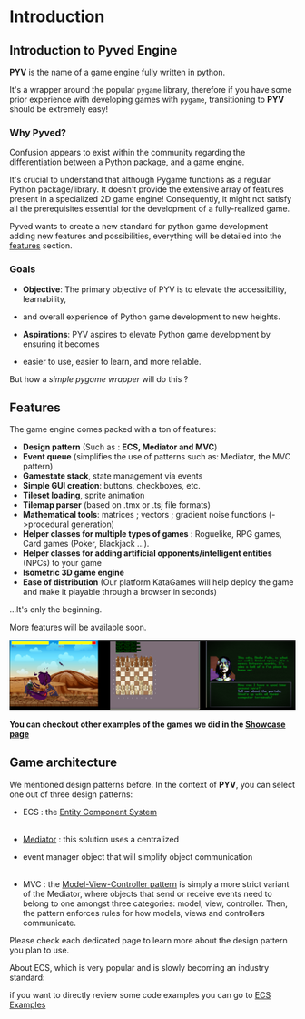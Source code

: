 # Introduction


## Introduction to Pyved Engine

**PYV** is the name of a game engine fully written in python.

It's a wrapper around the popular `pygame` library, therefore if you have some prior
experience with developing games with `pygame`, transitioning to **PYV** should be
extremely easy!


### Why Pyved?

Confusion appears to exist within the community regarding the differentiation
between a Python package, and a game engine.

It's crucial to understand that although Pygame functions as a regular
Python package/library. It doesn't provide the extensive array of features present in a
specialized 2D game engine! Consequently, it might not satisfy all the
prerequisites essential for the development of a fully-realized game.

Pyved wants to create a new standard for python game development adding new features and
possibilities, everything will be detailed into the [features](#features) section.


### Goals

- **Objective**: The primary objective of PYV is to elevate the accessibility, learnability,
- and overall experience of Python game development to new heights.

- **Aspirations**: PYV aspires to elevate Python game development by ensuring it becomes
- easier to use, easier to learn, and more reliable.

But how a *simple pygame wrapper* will do this ?


## Features

The game engine comes packed with a ton of features:

- **Design pattern** (Such as : **ECS, Mediator and MVC**)
- **Event queue** (simplifies the use of patterns such as: Mediator, the MVC pattern)
- **Gamestate stack**, state management via events
- **Simple GUI creation**: buttons, checkboxes, etc.
- **Tileset loading**, sprite animation
- **Tilemap parser** (based on .tmx or .tsj file formats)
- **Mathematical tools**: matrices ; vectors ; gradient noise functions (->procedural generation)
- **Helper classes for multiple types of games** : Roguelike, RPG games, Card games (Poker, Blackjack ...).
- **Helper classes for adding artificial opponents/intelligent entities** (NPCs) to your game
- **Isometric 3D game engine** 
- **Ease of distribution** (Our platform KataGames will help deploy the game and make it playable through a browser in seconds)

...It's only the beginning.

More features will be available soon.

![Game examples](./images/gallery2.png "Games")

**You can checkout other examples of the games we did in the
[Showcase page](<Showcase.md>)**  


## Game architecture 

We mentioned design patterns before. In the context of **PYV**,
you can select one out of three design patterns:

- ECS : the [Entity Component System](<Entity Component System/A bit of theory.md>)
<br><br>

- [Mediator](<Other patterns/Event based programming.md>) : this solution uses a centralized
- event manager object that will simplify object communication
<br><br>

- MVC : the [Model-View-Controller pattern](<Other patterns/MVC examples.md>) is
simply a more strict variant of the Mediator, where objects that send or receive
events need to belong to one amongst three categories: model, view, controller.
Then, the pattern enforces rules for how models, views  and controllers communicate.

Please check each dedicated page to learn more about the design pattern you plan to use.

About ECS, which is very popular and is slowly becoming an industry standard:

if you want to directly review some code examples you can go to
[ECS Examples](<Entity Component System/ECS examples.md>)
